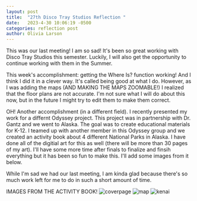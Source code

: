 ```yaml
---
layout: post
title:  "27th Disco Tray Studios Reflection "
date:   2023-4-30 10:06:19 -0500
categories: reflection post
author: Olivia Larson
---
```


This was our last meeting! I am so sad! It's been so great working with Disco Tray Studios this semester. Luckily, I will also get the opportunity to continue working with them in the Summer. 

This week's accomplishment: getting the Where Is? function working! And I think I did it in a clever way. It's called being good at what I do. However, as I was adding the maps (AND MAKING THE MAPS ZOOMABLE!) I realized that the floor plans are not accurate. I'm not sure what I will do about this now, but in the future I might try to edit them to make them correct. 

OH! Another accomplishment (in a different field). I recently presented my work for a differnt Odyssey project. This project was in partnership with Dr. Gantz and we went to Alaska. The goal was to create educational materials for K-12. I teamed up with another member in this Odyssey group and we created an activity book about 4 different National Parks in Alaska. I have done all of the digitial art for this as well (there will be more than 30 pages of my art). I'll have some more time after finals to finalize and finsih everything but it has been so fun to make this. I'll add some images from it below. 

While I'm sad we had our last meeting, I am kinda glad because there's so much work left for me to do in such a short amount of time. 

IMAGES FROM THE ACTIVITY BOOK! 
![coverpage]({{site.baseurl}}/assets/images/coverpage.jpg)
![map]({{site.baseurl}}/assets/images/map.jpg)
![kenai]({{site.baseurl}}/assets/images/kenai.jpg)
